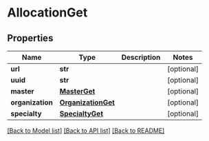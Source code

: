 # AllocationGet

## Properties
Name | Type | Description | Notes
------------ | ------------- | ------------- | -------------
**url** | **str** |  | [optional] 
**uuid** | **str** |  | [optional] 
**master** | [**MasterGet**](MasterGet.md) |  | [optional] 
**organization** | [**OrganizationGet**](OrganizationGet.md) |  | [optional] 
**specialty** | [**SpecialtyGet**](SpecialtyGet.md) |  | [optional] 

[[Back to Model list]](../README.md#documentation-for-models) [[Back to API list]](../README.md#documentation-for-api-endpoints) [[Back to README]](../README.md)


